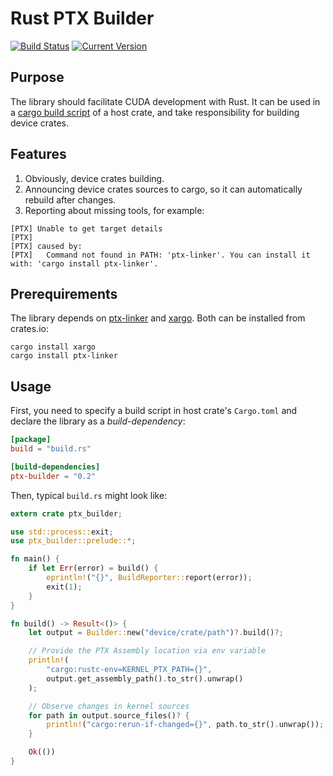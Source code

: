 # Rust PTX Builder
[![Build Status](https://travis-ci.org/denzp/rust-ptx-builder.svg?branch=master)](https://travis-ci.org/denzp/rust-ptx-builder)
[![Current Version](https://img.shields.io/crates/v/ptx-builder.svg)](https://crates.io/crates/ptx-builder)

## Purpose
The library should facilitate CUDA development with Rust.
It can be used in a [cargo build script](http://doc.crates.io/build-script.html) of a host crate, and take responsibility for building device crates.

## Features
1. Obviously, device crates building.
2. Announcing device crates sources to cargo, so it can automatically rebuild after changes.
3. Reporting about missing tools, for example:
```
[PTX] Unable to get target details
[PTX]
[PTX] caused by:
[PTX]   Command not found in PATH: 'ptx-linker'. You can install it with: 'cargo install ptx-linker'.
```

## Prerequirements
The library depends on [ptx-linker](https://crates.io/crates/ptx-linker) and [xargo](https://crates.io/crates/xargo).
Both can be installed from crates.io:
```
cargo install xargo
cargo install ptx-linker
```

## Usage
First, you need to specify a build script in host crate's `Cargo.toml` and declare the library as a *build-dependency*:
``` toml
[package]
build = "build.rs"

[build-dependencies]
ptx-builder = "0.2"
```

Then, typical `build.rs` might look like:
``` rust
extern crate ptx_builder;

use std::process::exit;
use ptx_builder::prelude::*;

fn main() {
    if let Err(error) = build() {
        eprintln!("{}", BuildReporter::report(error));
        exit(1);
    }
}

fn build() -> Result<()> {
    let output = Builder::new("device/crate/path")?.build()?;

    // Provide the PTX Assembly location via env variable
    println!(
        "cargo:rustc-env=KERNEL_PTX_PATH={}",
        output.get_assembly_path().to_str().unwrap()
    );

    // Observe changes in kernel sources
    for path in output.source_files()? {
        println!("cargo:rerun-if-changed={}", path.to_str().unwrap());
    }

    Ok(())
}
```
